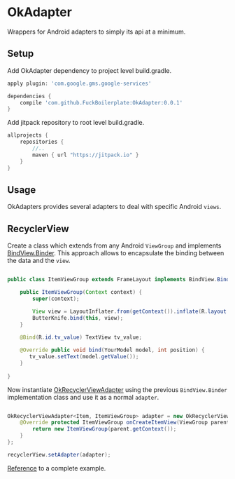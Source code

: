 # OkAdapter
Wrappers for Android adapters to simply its api at a minimum.   

## Setup
Add OkAdapter dependency to project level build.gradle.

```gradle
apply plugin: 'com.google.gms.google-services'

dependencies {
    compile 'com.github.FuckBoilerplate:OkAdapter:0.0.1'
}
```

Add jitpack repository to root level build.gradle.

```gradle
allprojects {
    repositories {
        //..
        maven { url "https://jitpack.io" }
    }
}

```

## Usage

OkAdapters provides several adapters to deal with specific Android `views`.

## RecyclerView
Create a class which extends from any Android `ViewGroup` and implements [BindView.Binder](https://github.com/FuckBoilerplate/OkAdapters/blob/master/library/src/main/java/library/recycler_view/BindView.java). This approach allows to encapsulate the binding between the data and the `view`.
 
 ```java
 
 public class ItemViewGroup extends FrameLayout implements BindView.Binder<YourModel> {
 
     public ItemViewGroup(Context context) {
         super(context);
 
         View view = LayoutInflater.from(getContext()).inflate(R.layout.your_model_view_group, this, true);
         ButterKnife.bind(this, view);
     }
  
     @Bind(R.id.tv_value) TextView tv_value;

     @Override public void bind(YourModel model, int position) {
        tv_value.setText(model.getValue());
     }
     
 }
 
 ```
 
  Now instantiate [OkRecyclerViewAdapter](https://github.com/FuckBoilerplate/OkAdapters/blob/master/library/src/main/java/library/recycler_view/OkRecyclerViewAdapter.java) using the previous `BindView.Binder` implementation class and use it as a normal `adapter`.

 ```java
 
 OkRecyclerViewAdapter<Item, ItemViewGroup> adapter = new OkRecyclerViewAdapter<Item, ItemViewGroup>() {
     @Override protected ItemViewGroup onCreateItemView(ViewGroup parent, int viewType) {
         return new ItemViewGroup(parent.getContext());
     }
 };
 
 recyclerView.setAdapter(adapter);
 
  ```
[Reference]((https://github.com/FuckBoilerplate/OkAdapters/tree/master/app/src/main/java/app/recycler_view)) to a complete example.  
